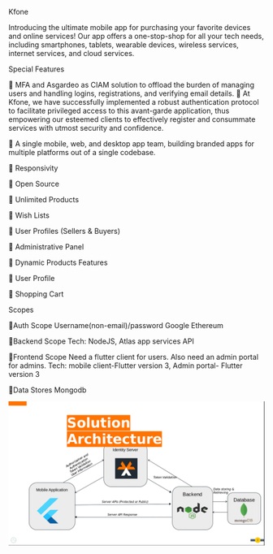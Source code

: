 Kfone

Introducing the ultimate mobile app for purchasing your favorite devices and online services! Our app offers a one-stop-shop for all your tech needs, including smartphones, tablets, wearable devices, wireless services, internet services, and cloud services.

Special Features

:small_blue_diamond: MFA and Asgardeo as CIAM solution to offload the burden of managing users and handling logins, registrations, and verifying email details.
:small_blue_diamond: At Kfone, we have successfully implemented a robust authentication protocol to facilitate privileged access to this avant-garde application, thus empowering our esteemed clients to effectively register and consummate services with utmost security and confidence.

:small_blue_diamond: A single mobile, web, and desktop app team, building branded apps for multiple platforms out of a single codebase.

:small_blue_diamond: Responsivity

:small_blue_diamond: Open Source

:small_blue_diamond: Unlimited Products

:small_blue_diamond: Wish Lists

:small_blue_diamond: User Profiles (Sellers & Buyers)

:small_blue_diamond: Administrative Panel

:small_blue_diamond: Dynamic Products Features

:small_blue_diamond: User Profile

:small_blue_diamond: Shopping Cart


Scopes

:dart:Auth Scope
Username(non-email)/password
Google
Ethereum

:dart:Backend Scope
Tech: NodeJS, Atlas app services
API

:dart:Frontend Scope
Need a flutter client for users. Also need an admin portal for admins.
Tech: mobile client-Flutter version 3, Admin portal- Flutter version 3

:dart:Data Stores
Mongodb


![Architectural Diagram](https://github.com/FlutterGardeo/flutter_client/blob/main/assets/Screenshot%20from%202023-03-31%2011-39-40.png)
